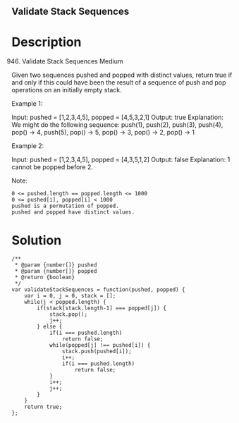 Validate Stack Sequences
---

# Description
946. Validate Stack Sequences
Medium

Given two sequences pushed and popped with distinct values, return true if and only if this could have been the result of a sequence of push and pop operations on an initially empty stack.

 

Example 1:

Input: pushed = [1,2,3,4,5], popped = [4,5,3,2,1]
Output: true
Explanation: We might do the following sequence:
push(1), push(2), push(3), push(4), pop() -> 4,
push(5), pop() -> 5, pop() -> 3, pop() -> 2, pop() -> 1

Example 2:

Input: pushed = [1,2,3,4,5], popped = [4,3,5,1,2]
Output: false
Explanation: 1 cannot be popped before 2.

 

Note:

    0 <= pushed.length == popped.length <= 1000
    0 <= pushed[i], popped[i] < 1000
    pushed is a permutation of popped.
    pushed and popped have distinct values.


# Solution
```
/**
 * @param {number[]} pushed
 * @param {number[]} popped
 * @return {boolean}
 */
var validateStackSequences = function(pushed, popped) {
    var i = 0, j = 0, stack = [];
    while(j < popped.length) {
        if(stack[stack.length-1] === popped[j]) {
            stack.pop();
            j++;
        } else {
            if(i === pushed.length)
                return false;
            while(popped[j] !== pushed[i]) {
                stack.push(pushed[i]);
                i++;
                if(i === pushed.length) 
                    return false;
            }
            i++;
            j++;
        }
    }
    return true;
};
```
